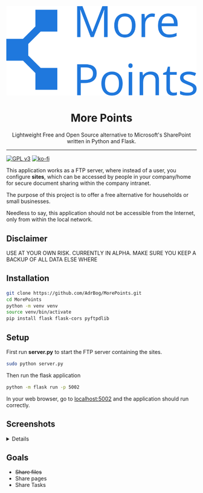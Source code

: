 <div align="center">
  <img src="./static/logo.svg">
  <h1>More Points</h1>
  <p>Lightweight Free and Open Source alternative to Microsoft's SharePoint written in Python and Flask.</p>
</div>
<hr>

[![GPL v3](https://img.shields.io/badge/License-GNU%20v3-blue)](https://www.gnu.org/licenses/gpl-3.0.en.html)
[![ko-fi](https://ko-fi.com/img/githubbutton_sm.svg)](https://ko-fi.com/adrbog)

This application works as a FTP server, where instead of a user, you configure **sites**, which can be accessed by people in your company/home for secure document sharing within the company intranet.

The purpose of this project is to offer a free alternative for households or small businesses.

Needless to say, this application should not be accessible from the Internet, only from within the local network.

## Disclaimer
USE AT YOUR OWN RISK. CURRENTLY IN ALPHA. MAKE SURE YOU KEEP A BACKUP OF ALL DATA ELSE WHERE

## Installation

```bash
git clone https://github.com/AdrBog/MorePoints.git
cd MorePoints
python -m venv venv
source venv/bin/activate
pip install flask flask-cors pyftpdlib
```

## Setup

First run **server.py** to start the FTP server containing the sites.
```bash
sudo python server.py
```
Then run the flask application
```bash
python -m flask run -p 5002
```
In your web browser, go to <a href="localhost:5002">localhost:5002</a> and the application should run correctly.

## Screenshots

<details>
<p align="center">
<img src="res/1.png">
<br>
<img src="res/2.png">
</p>
</details>

## Goals

- <s>Share files</s>
- Share pages
- Share Tasks
